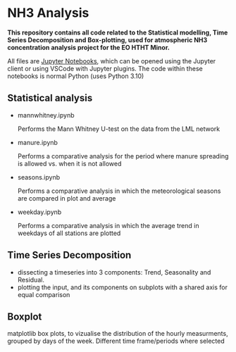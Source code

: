 # NH3 Analysis
**This repository contains all code related to the Statistical modelling, Time Series Decomposition and Box-plotting, used for atmospheric NH3 concentration analysis project for the EO HTHT Minor.**

All files are [Jupyter Notebooks](https://jupyter.org/), which can be opened using the Jupyter client or using VSCode with Jupyter plugins. The code within these notebooks is normal Python (uses Python 3.10)

## Statistical analysis
- mannwhitney.ipynb
    
    Performs the Mann Whitney U-test on the data from the LML network
- manure.ipynb
  
  Performs a comparative analysis for the period where manure spreading is allowed vs. when it is not allowed
- seasons.ipynb
  
  Performs a comparative analysis in which the meteorological seasons are compared in plot and average
- weekday.ipynb
  
  Performs a comparative analysis in which the average trend in weekdays of all stations are plotted
  
  
## Time Series Decomposition

- dissecting a timeseries into 3 components: Trend, Seasonality and Residual. 
- plotting the input, and its components on subplots with a shared axis for equal comparison 

## Boxplot

matplotlib box plots, to vizualise the distribution of the hourly measurments, grouped by days of the week.
Different time frame/periods where selected


